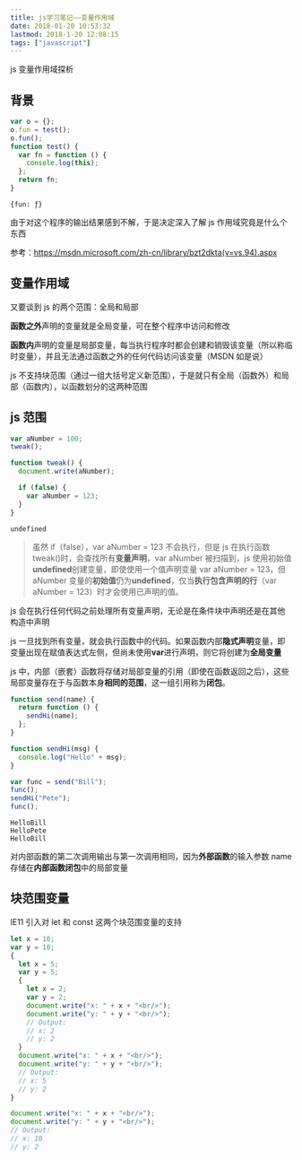 ```yaml
---
title: js学习笔记——变量作用域
date: 2018-01-20 10:53:32
lastmod: 2018-1-20 12:08:15
tags: ["javascript"]
---
```


js 变量作用域探析

<!-- more -->

## 背景

```javascript
var o = {};
o.fun = test();
o.fun();
function test() {
  var fn = function () {
    console.log(this);
  };
  return fn;
}
```

```
{fun: ƒ}
```

由于对这个程序的输出结果感到不解，于是决定深入了解 js 作用域究竟是什么个东西

参考：<a href="https://msdn.microsoft.com/zh-cn/library/bzt2dkta(v=vs.94).aspx">https://msdn.microsoft.com/zh-cn/library/bzt2dkta(v=vs.94).aspx</a>

## 变量作用域

又要谈到 js 的两个范围：全局和局部

**函数之外**声明的变量就是全局变量，可在整个程序中访问和修改

**函数内**声明的变量是局部变量，每当执行程序时都会创建和销毁该变量（所以称临时变量），并且无法通过函数之外的任何代码访问该变量（MSDN 如是说）

js 不支持块范围（通过一组大括号定义新范围），于是就只有全局（函数外）和局部（函数内），以函数划分的这两种范围

## js 范围

```javascript
var aNumber = 100;
tweak();

function tweak() {
  document.write(aNumber);

  if (false) {
    var aNumber = 123;
  }
}
```

```
undefined
```

> 虽然 if（false），var aNumber = 123 不会执行，但是 js 在执行函数 tweak()时，会查找所有**变量声明**，var aNumber 被扫描到，js 使用初始值**undefined**创建变量，即使使用一个值声明变量 var aNumber = 123，但 aNumber 变量的**初始值**仍为**undefined**，仅当**执行包含声明的行**（var aNumber = 123）时才会使用已声明的值。

js 会在执行任何代码之前处理所有变量声明，无论是在条件块中声明还是在其他构造中声明

js 一旦找到所有变量，就会执行函数中的代码。如果函数内部**隐式声明**变量，即变量出现在赋值表达式左侧，但尚未使用**var**进行声明，则它将创建为**全局变量**

js 中，内部（嵌套）函数将存储对局部变量的引用（即使在函数返回之后），这些局部变量存在于与函数本身**相同的范围**，这一组引用称为**闭包**。

```javascript
function send(name) {
  return function () {
    sendHi(name);
  };
}

function sendHi(msg) {
  console.log("Hello" + msg);
}

var func = send("Bill");
func();
sendHi("Pete");
func();
```

```
HelloBill
HelloPete
HelloBill
```

对内部函数的第二次调用输出与第一次调用相同，因为**外部函数**的输入参数 name 存储在**内部函数闭包**中的局部变量

## 块范围变量

IE11 引入对 let 和 const 这两个块范围变量的支持

```javascript
let x = 10;
var y = 10;
{
  let x = 5;
  var y = 5;
  {
    let x = 2;
    var y = 2;
    document.write("x: " + x + "<br/>");
    document.write("y: " + y + "<br/>");
    // Output:
    // x: 2
    // y: 2
  }
  document.write("x: " + x + "<br/>");
  document.write("y: " + y + "<br/>");
  // Output:
  // x: 5
  // y: 2
}

document.write("x: " + x + "<br/>");
document.write("y: " + y + "<br/>");
// Output:
// x: 10
// y: 2
```

